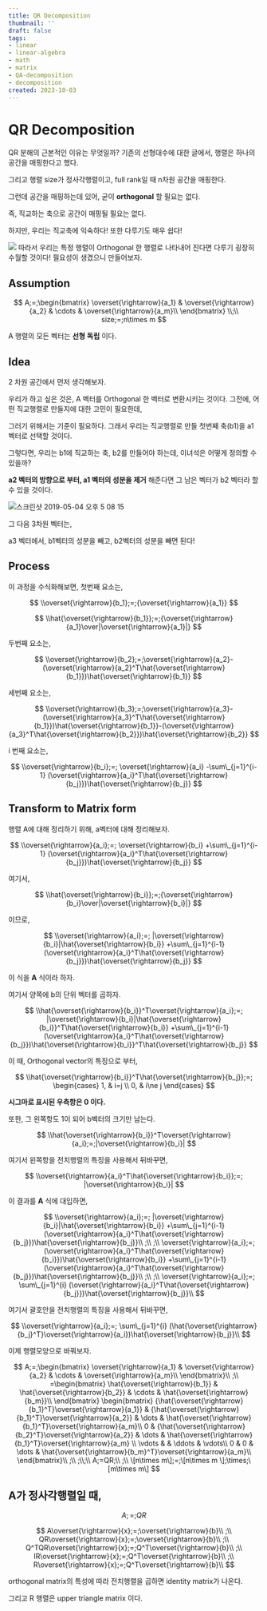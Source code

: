 ```yaml
---
title: QR Decomposition
thumbnail: ''
draft: false
tags:
- linear
- linear-algebra
- math
- matrix
- QA-decomposition
- decomposition
created: 2023-10-03
---
```


# QR Decomposition

QR 분해의 근본적인 이유는 무엇일까? 기존의 선형대수에 대한 글에서, 행렬은 하나의 공간을 매핑한다고 했다.

그리고 행렬 size가 정사각행렬이고, full rank일 때 n차원 공간을 매핑한다.

그런데 공간을 매핑하는데 있어, 굳이 **orthogonal** 할 필요는 없다.

즉, 직교하는 축으로 공간이 매핑될 필요는 없다.

하지만, 우리는 직교축에 익숙하다! 또한 다루기도 매우 쉽다!

![](Pasted%20image%2020231003144601.png)
따라서 우리는 특정 행렬이 Orthogonal 한 행렬로 나타내어 진다면 다루기 굉장히 수월할 것이다! 필요성이 생겼으니 만들어보자.

## Assumption

$$
A;=;\begin{bmatrix} \overset{\rightarrow}{a_1} & \overset{\rightarrow}{a_2} & \cdots & \overset{\rightarrow}{a_m}\\ \end{bmatrix} \\;\\ size;=;n\times m
$$

A 행렬의 모든 벡터는 **선형 독립** 이다.

## Idea

2 차원 공간에서 먼저 생각해보자.

우리가 하고 싶은 것은, A 벡터를 Orthogonal 한 벡터로 변환시키는 것이다. 그전에, 어떤 직교행렬로 만들지에 대한 고민이 필요한데,

그러기 위해서는 기준이 필요하다. 그래서 우리는 직교행렬로 만들 첫번째 축(b1)을 a1 벡터로 선택할 것이다.

그렇다면, 우리는 b1에 직교하는 축, b2를 만들어야 하는데, 이녀석은 어떻게 정의할 수 있을까?

**a2 벡터의 방향으로 부터, a1 벡터의 성분을 제거** 해준다면 그 남은 벡터가 b2 벡터라 할 수 있을 것이다.

![스크린샷 2019-05-04 오후 5 08 15](https://user-images.githubusercontent.com/37871541/57176148-38924700-6e8f-11e9-96a5-d809e41ba6ac.png)

그 다음 3차원 벡터는,

a3 벡터에서, b1벡터의 성분을 빼고, b2벡터의 성분을 빼면 된다!

## Process

이 과정을 수식화해보면, 첫번째 요소는,

$$
\\overset{\rightarrow}{b_1};=;{\overset{\rightarrow}{a_1}}
$$

$$
\\hat{\overset{\rightarrow}{b_1}};=;{\overset{\rightarrow}{a_1}\over|\overset{\rightarrow}{a_1}|}
$$

두번째 요소는,

$$
\\overset{\rightarrow}{b_2};=;\overset{\rightarrow}{a_2}-(\overset{\rightarrow}{a_2}^T\hat{\overset{\rightarrow}{b_1}})\hat{\overset{\rightarrow}{b_1}}
$$

세번째 요소는,

$$
\\overset{\rightarrow}{b_3};=;\overset{\rightarrow}{a_3}-(\overset{\rightarrow}{a_3}^T\hat{\overset{\rightarrow}{b_1}})\hat{\overset{\rightarrow}{b_1}}-(\overset{\rightarrow}{a_3}^T\hat{\overset{\rightarrow}{b_2}})\hat{\overset{\rightarrow}{b_2}}
$$

i 번째 요소는,

$$
\\overset{\rightarrow}{b_i};=; \overset{\rightarrow}{a_i} -\sum\_{j=1}^{i-1} (\overset{\rightarrow}{a_i}^T\hat{\overset{\rightarrow}{b_j}})\hat{\overset{\rightarrow}{b_j}}
$$

## Transform to Matrix form

행렬 A에 대해 정리하기 위해, a벡터에 대해 정리해보자.

$$
\\overset{\rightarrow}{a_i};=; \overset{\rightarrow}{b_i} +\sum\_{j=1}^{i-1} (\overset{\rightarrow}{a_i}^T\hat{\overset{\rightarrow}{b_j}})\hat{\overset{\rightarrow}{b_j}}
$$

여기서,

$$
\\hat{\overset{\rightarrow}{b_i}};=;{\overset{\rightarrow}{b_i}\over|\overset{\rightarrow}{b_i}|}
$$

이므로,

$$
\\overset{\rightarrow}{a_i};=; |\overset{\rightarrow}{b_i}|\hat{\overset{\rightarrow}{b_i}} +\sum\_{j=1}^{i-1} (\overset{\rightarrow}{a_i}^T\hat{\overset{\rightarrow}{b_j}})\hat{\overset{\rightarrow}{b_j}}
$$

이 식을 **A** 식이라 하자.

여기서 양쪽에 b의 단위 벡터를 곱하자.

$$
\\hat{\overset{\rightarrow}{b_i}}^T\overset{\rightarrow}{a_i};=; |\overset{\rightarrow}{b_i}|\hat{\overset{\rightarrow}{b_i}}^T\hat{\overset{\rightarrow}{b_i}} +\sum\_{j=1}^{i-1} (\overset{\rightarrow}{a_i}^T\hat{\overset{\rightarrow}{b_j}})\hat{\overset{\rightarrow}{b_i}}^T\hat{\overset{\rightarrow}{b_j}}
$$

이 때, Orthogonal vector의 특징으로 부터,

$$
\\hat{\overset{\rightarrow}{b_i}}^T\hat{\overset{\rightarrow}{b_j}};=; \begin{cases} 1, & i=j \\ 0, & i\ne j \end{cases}
$$

**시그마로 표시된 우측항은 0 이다.**

또한, 그 왼쪽항도 1이 되어 b벡터의 크기만 남는다.

$$
\\hat{\overset{\rightarrow}{b_i}}^T\overset{\rightarrow}{a_i};=;|\overset{\rightarrow}{b_i}|
$$

여기서 왼쪽항을 전치행렬의 특징을 사용해서 뒤바꾸면,

$$
\\overset{\rightarrow}{a_i}^T\hat{\overset{\rightarrow}{b_i}};=; |\overset{\rightarrow}{b_i}|
$$

이 결과를 **A** 식에 대입하면,

$$
\\overset{\rightarrow}{a_i};=; |\overset{\rightarrow}{b_i}|\hat{\overset{\rightarrow}{b_i}} +\sum\_{j=1}^{i-1} (\overset{\rightarrow}{a_i}^T\hat{\overset{\rightarrow}{b_j}})\hat{\overset{\rightarrow}{b_j}}\\ ;\\ ;\\ \overset{\rightarrow}{a_i};=; (\overset{\rightarrow}{a_i}^T\hat{\overset{\rightarrow}{b_i}})\hat{\overset{\rightarrow}{b_i}} +\sum\_{j=1}^{i-1} (\overset{\rightarrow}{a_i}^T\hat{\overset{\rightarrow}{b_j}})\hat{\overset{\rightarrow}{b_j}}\\ ;\\ ;\\ \overset{\rightarrow}{a_i};=; \sum\_{j=1}^{i} (\overset{\rightarrow}{a_i}^T\hat{\overset{\rightarrow}{b_j}})\hat{\overset{\rightarrow}{b_j}}\\
$$

여기서 괄호안을 전치행렬의 특징을 사용해서 뒤바꾸면,

$$
\\overset{\rightarrow}{a_i};=; \sum\_{j=1}^{i} (\hat{\overset{\rightarrow}{b_j}^T}\overset{\rightarrow}{a_i})\hat{\overset{\rightarrow}{b_j}}\\
$$

이제 행렬모양으로 바꿔보자.

$$
A;=;\begin{bmatrix} \overset{\rightarrow}{a_1} & \overset{\rightarrow}{a_2} & \cdots & \overset{\rightarrow}{a_m}\\ \end{bmatrix}\\ ;\\ =\begin{bmatrix} \hat{\overset{\rightarrow}{b_1}} & \hat{\overset{\rightarrow}{b_2}} & \cdots & \hat{\overset{\rightarrow}{b_m}}\\ \end{bmatrix} \begin{bmatrix} {\hat{\overset{\rightarrow}{b_1}^T}\overset{\rightarrow}{a_1}} & {\hat{\overset{\rightarrow}{b_1}^T}\overset{\rightarrow}{a_2}} & \dots & \hat{\overset{\rightarrow}{b_1}^T}\overset{\rightarrow}{a_m}\\ 0 & {\hat{\overset{\rightarrow}{b_2}^T}\overset{\rightarrow}{a_2}} & \dots & \hat{\overset{\rightarrow}{b_1}^T}\overset{\rightarrow}{a_m} \\ \vdots & & \ddots & \vdots\\ 0 & 0 & \dots & \hat{\overset{\rightarrow}{b_m}^T}\overset{\rightarrow}{a_m}\\ \end{bmatrix}\\ ;\\ ;\\;\\ A;=QR;\\ ;\\ \[n\times m\];=;\[n\times m \];\times;\[m\times m\]
$$

## A가 정사각행렬일 때,

$$
A;=;QR
$$

$$
A\overset{\rightarrow}{x};=;\overset{\rightarrow}{b}\\ ;\\ QR\overset{\rightarrow}{x};=;\overset{\rightarrow}{b}\\ ;\\ Q^TQR\overset{\rightarrow}{x};=;Q^T\overset{\rightarrow}{b}\\ ;\\ IR\overset{\rightarrow}{x};=;Q^T\overset{\rightarrow}{b}\\ ;\\ R\overset{\rightarrow}{x};=;Q^T\overset{\rightarrow}{b}\\
$$

orthogonal matrix의 특성에 따라 전치행렬을 곱하면 identity matrix가 나온다.

그리고 R 행렬은 upper triangle matrix 이다.
